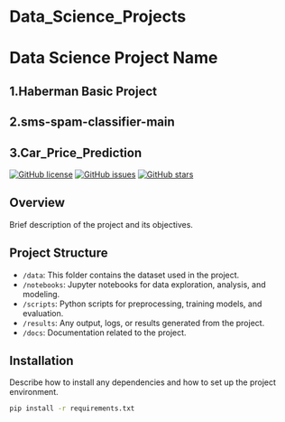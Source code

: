 # Data_Science_Projects

# Data Science Project Name

## 1.Haberman Basic Project
## 2.sms-spam-classifier-main
## 3.Car_Price_Prediction

[![GitHub license](https://img.shields.io/github/license/yourusername/Data-Science-Project)](https://github.com/yourusername/Data-Science-Project/blob/master/LICENSE)
[![GitHub issues](https://img.shields.io/github/issues/yourusername/Data-Science-Project)](https://github.com/yourusername/Data-Science-Project/issues)
[![GitHub stars](https://img.shields.io/github/stars/yourusername/Data-Science-Project)](https://github.com/yourusername/Data-Science-Project/stargazers)

## Overview

Brief description of the project and its objectives.

## Project Structure

- `/data`: This folder contains the dataset used in the project.
- `/notebooks`: Jupyter notebooks for data exploration, analysis, and modeling.
- `/scripts`: Python scripts for preprocessing, training models, and evaluation.
- `/results`: Any output, logs, or results generated from the project.
- `/docs`: Documentation related to the project.

## Installation

Describe how to install any dependencies and how to set up the project environment.

```bash
pip install -r requirements.txt
